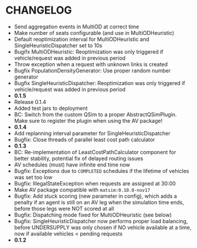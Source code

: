# CHANGELOG

- Send aggregation events in MultiOD at correct time
- Make number of seats configurable (and use in MultiODHeuristic)
- Default reoptimization interval for MultiODHeuristic and SingleHeuristicDispatcher set to 10s
- Bugifx MultiODHeuristic: Reoptimization was only triggered if vehicle/request was added in previous period
- Throw exception when a request with unknown links is created
- Bugfix PopulationDensityGenerator: Use proper random number generator
- Bugfix SingleHeuristicDispatcher: Reoptimization was only triggered if vehicle/request was added in previous period
- **0.1.5**
- Release 0.1.4
- Added test jars to deployment
- BC: Switch from the custom QSim to a proper AbstractQSimPlugin. Make sure to register the plugin when using the AV package!
- **0.1.4**
- Add replanning interval parameter for SingleHeuristicDispatcher
- Bugfix: Close threads of parallel least cost path calculator
- **0.1.3**
- BC: Re-implementation of LeastCostPathCalculator component for better stability, potential fix of delayed routing issues
- AV schedules (must) have infinite end time now
- Bugfix: Exceptions due to `COMPLETED` schedules if the lifetime of vehicles was set too low
- Bugfix: IllegalStateException when requests are assigned at 30:00
- Make AV package compatible with `matsim:0.10.0-nov17`
- Bugfix: Add stuck scoring (new parameter in config), which adds a penalty if an agent is still on an AV leg when the simulation time ends, before those legs were NOT scored at all
- Bugfix: Dispatching mode fixed for MultiODHeuristic (see below)
- Bugfix: SingleHeuristicDispatcher now performs proper load balancing, before UNDERSUPPLY was only chosen if NO vehicle
available at a time, now if available vehicles < pending requests
- **0.1.2**
